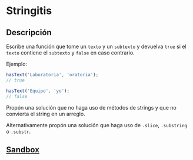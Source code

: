 # Stringitis

## Descripción

Escribe una función que tome un `texto` y un `subtexto` y devuelva `true` si el
`texto` contiene el `subtexto` y `false` en caso contrario.

Ejemplo:

```js
hasText('Laboratoria', 'oratoria');
// true

hasText('Equipo', 'yo');
// false
```

Propón una solución que no haga uso de métodos de strings y que no convierta el
string en un arreglo.

Alternativamente propón una solución que haga uso de `.slice`, `.substring` o
`.substr`.

## [Sandbox](https://lab.cs50.io/Laboratoria/job-application-public/main/02-tech-mentoring/exercises/01-stringitis/boilerplate/)
